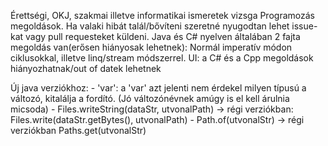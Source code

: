 Érettségi, OKJ, szakmai illetve informatikai ismeretek vizsga Programozás megoldások. Ha valaki hibát talál/bővíteni szeretné nyugodtan lehet issue-kat vagy pull requesteket küldeni.
Java és C# nyelven általában 2 fajta megoldás van(erősen hiányosak lehetnek): Normál imperatív módon ciklusokkal, illetve linq/stream módszerrel.
UI: a C# és a Cpp megoldások hiányozhatnak/out of datek lehetnek

Új java verziókhoz:
	- 'var': a 'var' azt jelenti nem érdekel milyen típusú a változó, kitalálja a fordító. (Jó változónévnek amúgy is el kell árulnia micsoda)
	- Files.writeString(dataStr, utvonalPath) -> régi verziókban: Files.write(dataStr.getBytes(), utvonalPath)
	- Path.of(utvonalStr) -> régi verziókban Paths.get(utvonalStr)